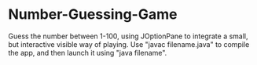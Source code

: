 # Number-Guessing-Game
Guess the number between 1-100, using JOptionPane to integrate a small, but interactive visible way of playing.
Use "javac filename.java" to compile the app, and then launch it using "java filename".
